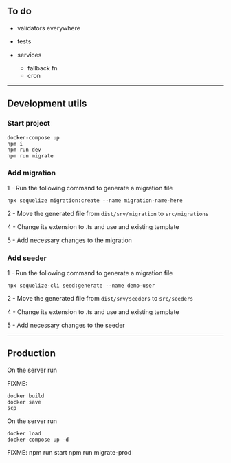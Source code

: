 ## To do

- validators everywhere
- tests

- services
  - fallback fn
  - cron

---

## Development utils

### Start project

```
docker-compose up
npm i
npm run dev
npm run migrate
```

### Add migration

1 - Run the following command to generate a migration file

```
npx sequelize migration:create --name migration-name-here
```

2 - Move the generated file from `dist/srv/migration` to `src/migrations`

4 - Change its extension to .ts and use and existing template

5 - Add necessary changes to the migration

### Add seeder

1 - Run the following command to generate a migration file

```
npx sequelize-cli seed:generate --name demo-user
```

2 - Move the generated file from `dist/srv/seeders` to `src/seeders`

4 - Change its extension to .ts and use and existing template

5 - Add necessary changes to the seeder

---

## Production

On the server run

FIXME:

```
docker build
docker save
scp
```

On the server run

```
docker load
docker-compose up -d
```

FIXME:
npm run start
npm run migrate-prod

